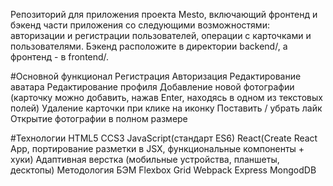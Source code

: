 Репозиторий для приложения проекта Mesto, включающий фронтенд и бэкенд части приложения со следующими возможностями: авторизации и регистрации пользователей, операции с карточками и пользователями. Бэкенд расположите в директории backend/, а фронтенд - в frontend/.

#Основной функционал
Регистрация
Авторизация
Редактирование аватара
Редактирование профиля
Добавление новой фотографии (карточку можно добавить, нажав Enter, находясь в одном из текстовых полей)
Удаление карточки при клике на иконку
Поставить / убрать лайк
Открытие фотографии в полном размере

#Технологии
HTML5
CCS3
JavaScript(стандарт ES6)
React(Create React App, портирование разметки в JSX, функциональные компоненты + хуки)
Адаптивная верстка (мобильные устройства, планшеты, десктопы)
Методология БЭМ 
Flexbox
Grid
Webpack
Express
MongodDB
